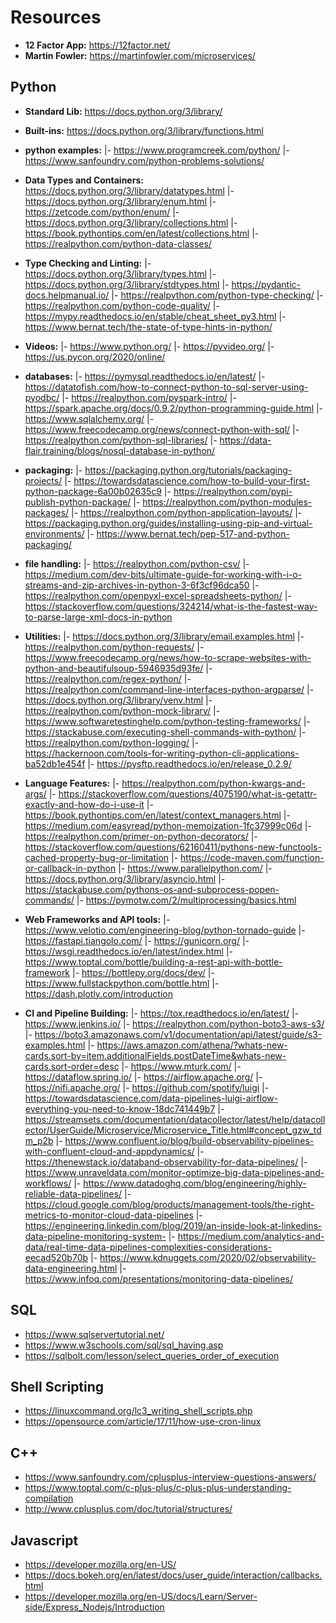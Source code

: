 # Resources

- **12 Factor App:** https://12factor.net/
- **Martin Fowler:** https://martinfowler.com/microservices/

## Python
- **Standard Lib:** https://docs.python.org/3/library/
- **Built-ins:** https://docs.python.org/3/library/functions.html

- **python examples:** 
	|- https://www.programcreek.com/python/
	|- https://www.sanfoundry.com/python-problems-solutions/

- **Data Types and Containers:** https://docs.python.org/3/library/datatypes.html
	|- https://docs.python.org/3/library/enum.html
	|- https://zetcode.com/python/enum/
	|- https://docs.python.org/3/library/collections.html
	|- https://book.pythontips.com/en/latest/collections.html
	|- https://realpython.com/python-data-classes/

- **Type Checking and Linting:**
	|- https://docs.python.org/3/library/types.html
	|- https://docs.python.org/3/library/stdtypes.html
	|- https://pydantic-docs.helpmanual.io/
	|- https://realpython.com/python-type-checking/
	|- https://realpython.com/python-code-quality/
	|- https://mypy.readthedocs.io/en/stable/cheat_sheet_py3.html
	|- https://www.bernat.tech/the-state-of-type-hints-in-python/

- **Videos:**
	|- https://www.python.org/
	|- https://pyvideo.org/
	|- https://us.pycon.org/2020/online/

- **databases:** 
	|- https://pymysql.readthedocs.io/en/latest/
	|- https://datatofish.com/how-to-connect-python-to-sql-server-using-pyodbc/
	|- https://realpython.com/pyspark-intro/
	|- https://spark.apache.org/docs/0.9.2/python-programming-guide.html
	|- https://www.sqlalchemy.org/
	|- https://www.freecodecamp.org/news/connect-python-with-sql/
	|- https://realpython.com/python-sql-libraries/
	|- https://data-flair.training/blogs/nosql-database-in-python/

- **packaging:** 
	|- https://packaging.python.org/tutorials/packaging-projects/
	|- https://towardsdatascience.com/how-to-build-your-first-python-package-6a00b02635c9
	|- https://realpython.com/pypi-publish-python-package/
	|- https://realpython.com/python-modules-packages/
	|- https://realpython.com/python-application-layouts/
	|- https://packaging.python.org/guides/installing-using-pip-and-virtual-environments/
	|- https://www.bernat.tech/pep-517-and-python-packaging/

- **file handling:**
	|- https://realpython.com/python-csv/
	|- https://medium.com/dev-bits/ultimate-guide-for-working-with-i-o-streams-and-zip-archives-in-python-3-6f3cf96dca50
	|- https://realpython.com/openpyxl-excel-spreadsheets-python/
	|- https://stackoverflow.com/questions/324214/what-is-the-fastest-way-to-parse-large-xml-docs-in-python	

- **Utilities:**
	|- https://docs.python.org/3/library/email.examples.html
	|- https://realpython.com/python-requests/
	|- https://www.freecodecamp.org/news/how-to-scrape-websites-with-python-and-beautifulsoup-5946935d93fe/
	|- https://realpython.com/regex-python/
	|- https://realpython.com/command-line-interfaces-python-argparse/
	|- https://docs.python.org/3/library/venv.html
	|- https://realpython.com/python-mock-library/
	|- https://www.softwaretestinghelp.com/python-testing-frameworks/
	|- https://stackabuse.com/executing-shell-commands-with-python/
	|- https://realpython.com/python-logging/
	|- https://hackernoon.com/tools-for-writing-python-cli-applications-ba52db1e454f
	|- https://pysftp.readthedocs.io/en/release_0.2.9/

- **Language Features:**
	|- https://realpython.com/python-kwargs-and-args/
	|- https://stackoverflow.com/questions/4075190/what-is-getattr-exactly-and-how-do-i-use-it
	|- https://book.pythontips.com/en/latest/context_managers.html
	|- https://medium.com/easyread/python-memoization-1fc37999c06d
	|- https://realpython.com/primer-on-python-decorators/
	|- https://stackoverflow.com/questions/62160411/pythons-new-functools-cached-property-bug-or-limitation
	|- https://code-maven.com/function-or-callback-in-python
	|- https://www.parallelpython.com/
	|- https://docs.python.org/3/library/asyncio.html
	|- https://stackabuse.com/pythons-os-and-subprocess-popen-commands/
	|- https://pymotw.com/2/multiprocessing/basics.html

- **Web Frameworks and API tools:**
	|- https://www.velotio.com/engineering-blog/python-tornado-guide
	|- https://fastapi.tiangolo.com/
	|- https://gunicorn.org/
	|- https://wsgi.readthedocs.io/en/latest/index.html
	|- https://www.toptal.com/bottle/building-a-rest-api-with-bottle-framework
	|- https://bottlepy.org/docs/dev/
	|- https://www.fullstackpython.com/bottle.html
	|- https://dash.plotly.com/introduction

- **CI and Pipeline Building:**
	|- https://tox.readthedocs.io/en/latest/
	|- https://www.jenkins.io/
	|- https://realpython.com/python-boto3-aws-s3/
	|- https://boto3.amazonaws.com/v1/documentation/api/latest/guide/s3-examples.html
	|- https://aws.amazon.com/athena/?whats-new-cards.sort-by=item.additionalFields.postDateTime&whats-new-cards.sort-order=desc
	|- https://www.mturk.com/
	|- https://dataflow.spring.io/
	|- https://airflow.apache.org/
	|- https://nifi.apache.org/
	|- https://github.com/spotify/luigi
	|- https://towardsdatascience.com/data-pipelines-luigi-airflow-everything-you-need-to-know-18dc741449b7
	|- https://streamsets.com/documentation/datacollector/latest/help/datacollector/UserGuide/Microservice/Microservice_Title.html#concept_gzw_tdm_p2b
	|- https://www.confluent.io/blog/build-observability-pipelines-with-confluent-cloud-and-appdynamics/
	|- https://thenewstack.io/databand-observability-for-data-pipelines/
	|- https://www.unraveldata.com/monitor-optimize-big-data-pipelines-and-workflows/
	|- https://www.datadoghq.com/blog/engineering/highly-reliable-data-pipelines/
	|- https://cloud.google.com/blog/products/management-tools/the-right-metrics-to-monitor-cloud-data-pipelines
	|- https://engineering.linkedin.com/blog/2019/an-inside-look-at-linkedins-data-pipeline-monitoring-system-
	|- https://medium.com/analytics-and-data/real-time-data-pipelines-complexities-considerations-eecad520b70b
	|- https://www.kdnuggets.com/2020/02/observability-data-engineering.html
	|- https://www.infoq.com/presentations/monitoring-data-pipelines/

## SQL
- https://www.sqlservertutorial.net/
- https://www.w3schools.com/sql/sql_having.asp
- https://sqlbolt.com/lesson/select_queries_order_of_execution

## Shell Scripting
- https://linuxcommand.org/lc3_writing_shell_scripts.php
- https://opensource.com/article/17/11/how-use-cron-linux

## C++
- https://www.sanfoundry.com/cplusplus-interview-questions-answers/
- https://www.toptal.com/c-plus-plus/c-plus-plus-understanding-compilation
- http://www.cplusplus.com/doc/tutorial/structures/

## Javascript
- https://developer.mozilla.org/en-US/
- https://docs.bokeh.org/en/latest/docs/user_guide/interaction/callbacks.html
- https://developer.mozilla.org/en-US/docs/Learn/Server-side/Express_Nodejs/Introduction
